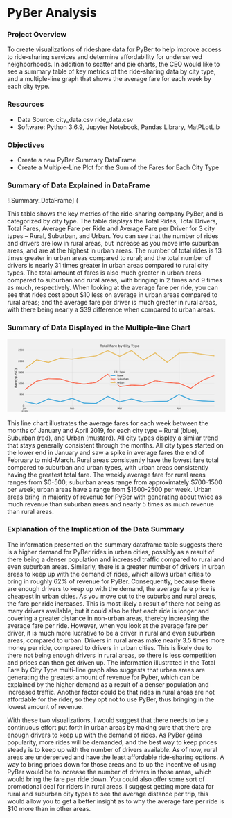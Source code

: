 # PyBer Analysis

### Project Overview
To create visualizations of rideshare data for PyBer to help improve access to ride-sharing services and determine affordability for underserved neighborhoods. In addition to scatter and pie charts, the CEO would like to see a summary table of key metrics of the ride-sharing data by city type, and a multiple-line graph that shows the average fare for each week by each city type.

### Resources
- Data Source: city_data.csv ride_data.csv
- Software: Python 3.6.9, Jupyter Notebook, Pandas Library, MatPLotLib

### Objectives
- Create a new PyBer Summary DataFrame
- Create a Multiple-Line Plot for the Sum of the Fares for Each City Type

### Summary of Data Explained in DataFrame

![Summary_DataFrame] (

This table shows the key metrics of the ride-sharing company PyBer, and is categorized by city type. The table displays the Total Rides, Total Drivers, Total Fares, Average Fare per Ride and Average Fare per Driver for 3 city types – Rural, Suburban, and Urban. You can see that the number of rides and drivers are low in rural areas, but increase as you move into suburban areas, and are at the highest in urban areas. The number of total rides is 13 times greater in urban areas compared to rural; and the total number of drivers is nearly 31 times greater in urban areas compared to rural city types. The total amount of fares is also much greater in urban areas compared to suburban and rural areas, with bringing in 2 times and 9 times as much, respectively. When looking at the average fare per ride, you can see that rides cost about $10 less on average in urban areas compared to rural areas; and the average fare per driver is much greater in rural areas, with there being nearly a $39 difference when compared to urban areas. 

### Summary of Data Displayed in the Multiple-line Chart 

![Total_Fare_by_City_type](https://github.com/hillarykrumbholz/PyBer_Analysis/blob/master/analysis/Fig8.png)

This line chart illustrates the average fares for each week between the months of January and April 2019, for each city type – Rural (blue), Suburban (red), and Urban (mustard). All city types display a similar trend that stays generally consistent through the months. All city types started on the lower end in January and saw a spike in average fares the end of February to mid-March. Rural areas consistently have the lowest fare total compared to suburban and urban types, with urban areas consistently having the greatest total fare. The weekly average fare for rural areas ranges from $0-500; suburban areas range from approximately $700-1500 per week; urban areas have a range from $1600-2500 per week. Urban areas bring in majority of revenue for PyBer with generating about twice as much revenue than suburban areas and nearly 5 times as much revenue than rural areas. 

### Explanation of the Implication of the Data Summary

The information presented on the summary dataframe table suggests there is a higher demand for PyBer rides in urban cities, possibly as a result of there being a denser population and increased traffic compared to rural and even suburban areas. Similarly, there is a greater number of drivers in urban areas to keep up with the demand of rides, which allows urban cities to bring in roughly 62% of revenue for PyBer. Consequently, because there are enough drivers to keep up with the demand, the average fare price is cheapest in urban cities. As you move out to the suburbs and rural areas, the fare per ride increases. This is most likely a result of there not being as many drivers available, but it could also be that each ride is longer and covering a greater distance in non-urban areas, thereby increasing the average fare per ride. However, when you look at the average fare per driver, it is much more lucrative to be a driver in rural and even suburban areas, compared to urban. Drivers in rural areas make nearly 3.5 times more money per ride, compared to drivers in urban cities. This is likely due to there not being enough drivers in rural areas, so there is less competition and prices can then get driven up. The information illustrated in the Total Fare by City Type multi-line graph also suggests that urban areas are generating the greatest amount of revenue for Pyber, which can be explained by the higher demand as a result of a denser population and increased traffic. Another factor could be that rides in rural areas are not affordable for the rider, so they opt not to use PyBer, thus bringing in the lowest amount of revenue.

With these two visualizations, I would suggest that there needs to be a continuous effort put forth in urban areas by making sure that there are enough drivers to keep up with the demand of rides. As PyBer gains popularity, more rides will be demanded, and the best way to keep prices steady is to keep up with the number of drivers available. As of now, rural areas are underserved and have the least affordable ride-sharing options. A way to bring prices down for those areas and to up the incentive of using PyBer would be to increase the number of drivers in those areas, which would bring the fare per ride down. You could also offer some sort of promotional deal for riders in rural areas. I suggest getting more data for rural and suburban city types to see the average distance per trip, this would allow you to get a better insight as to why the average fare per ride is $10 more than in other areas. 
